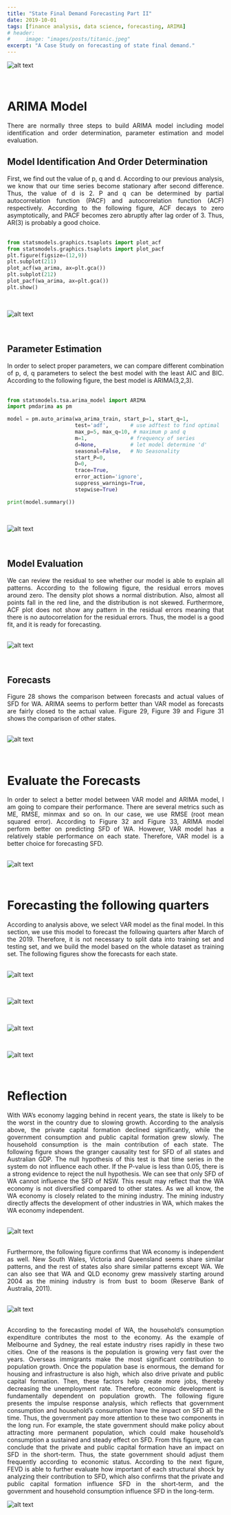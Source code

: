 ```yaml
---
title: "State Final Demand Forecasting Part II"
date: 2019-10-01
tags: [finance analysis, data science, forecasting, ARIMA]
# header:
#     image: "images/posts/titanic.jpeg"
excerpt: "A Case Study on forecasting of state final demand."
---
```


![alt text](https://learn2gether.github.io/images/posts/sfd/sfd.jpg "SFD")

<br />

# ARIMA Model

<div style="text-align: justify"> There are normally three steps to build ARIMA model including model identification and order determination, parameter estimation and model evaluation. </div>

## Model Identification And Order Determination

<div style="text-align: justify"> First, we find out the value of p, q and d. According to our previous analysis, we know that our time series become stationary after second difference. Thus, the value of d is 2. P and q can be determined by partial autocorrelation function (PACF) and autocorrelation function (ACF) respectively. According to the following figure, ACF decays to zero asymptotically, and PACF becomes zero abruptly after lag order of 3. Thus, AR(3) is probably a good choice. </div>

<br />

```python
from statsmodels.graphics.tsaplots import plot_acf
from statsmodels.graphics.tsaplots import plot_pacf
plt.figure(figsize=(12,9))
plt.subplot(211)
plot_acf(wa_arima, ax=plt.gca())
plt.subplot(212)
plot_pacf(wa_arima, ax=plt.gca())
plt.show()
```

<br />

![alt text](https://learn2gether.github.io/images/posts/sfd/acf_pacf.png "ACF and PACF")

<br />

## Parameter Estimation

<div style="text-align: justify"> In order to select proper parameters, we can compare different combination of p, d, q parameters to select the best model with the least AIC and BIC. According to the following figure, the best model is ARIMA(3,2,3). </div>

<br />

```python
from statsmodels.tsa.arima_model import ARIMA
import pmdarima as pm

model = pm.auto_arima(wa_arima_train, start_p=1, start_q=1,
                      test='adf',       # use adftest to find optimal 'd'
                      max_p=5, max_q=10, # maximum p and q
                      m=1,              # frequency of series
                      d=None,           # let model determine 'd'
                      seasonal=False,   # No Seasonality
                      start_P=0, 
                      D=0, 
                      trace=True,
                      error_action='ignore',  
                      suppress_warnings=True, 
                      stepwise=True)

print(model.summary())
```

<br />

![alt text](https://learn2gether.github.io/images/posts/sfd/arima_output.png "ARIMA Output")

<br />

## Model Evaluation

<div style="text-align: justify"> We can review the residual to see whether our model is able to explain all patterns. According to the following figure, the residual errors moves around zero. The density plot shows a normal distribution. Also, almost all points fall in the red line, and the distribution is not skewed. Furthermore, ACF plot does not show any pattern in the residual errors meaning that there is no autocorrelation for the residual errors. Thus, the model is a good fit, and it is ready for forecasting. </div>

<br />

![alt text](https://learn2gether.github.io/images/posts/sfd/model_evaluation.png "Model Evaluation")

<br />

## Forecasts

<div style="text-align: justify"> Figure 28 shows the comparison between forecasts and actual values of SFD for WA. ARIMA seems to perform better than VAR model as forecasts are fairly closed to the actual value. Figure 29, Figure 39 and Figure 31 shows the comparison of other states. </div>

<br />

![alt text](https://learn2gether.github.io/images/posts/sfd/forecast_states.png "Forecast States")

<br />

# Evaluate the Forecasts

<div style="text-align: justify"> In order to select a better model between VAR model and ARIMA model, I am going to compare their performance. There are several metrics such as ME, RMSE, minmax and so on. In our case, we use RMSE (root mean squared error). According to Figure 32 and Figure 33, ARIMA model perform better on predicting SFD of WA. However, VAR model has a relatively stable performance on each state. Therefore, VAR model is a better choice for forecasting SFD. </div>

<br />

![alt text](https://learn2gether.github.io/images/posts/sfd/evaluation_forecast.png "Evaluation Forecast")

<br />

# Forecasting the following quarters

<div style="text-align: justify"> According to analysis above, we select VAR model as the final model. In this section, we use this model to forecast the following quarters after March of the 2019. Therefore, it is not necessary to split data into training set and testing set, and we build the model based on the whole dataset as training set. The following figures show the forecasts for each state. </div>

<br />

![alt text](https://learn2gether.github.io/images/posts/sfd/forecast_WA.png "Forecast WA")

<br />

![alt text](https://learn2gether.github.io/images/posts/sfd/forecast_qld.png "Forecast QLD")

<br />

![alt text](https://learn2gether.github.io/images/posts/sfd/forecast_nsw.png "Forecast NSW")

<br />

![alt text](https://learn2gether.github.io/images/posts/sfd/forecast_vic.png "Forecast VIC")

<br />

# Reflection

<div style="text-align: justify"> With WA’s economy lagging behind in recent years, the state is likely to be the worst in the country due to slowing growth. According to the analysis above, the private capital formation declined significantly, while the government consumption and public capital formation grew slowly. The household consumption is the main contribution of each state. The following figure shows the granger causality test for SFD of all states and Australian GDP. The null hypothesis of this test is that time series in the system do not influence each other. If the P-value is less than 0.05, there is a strong evidence to reject the null hypothesis. We can see that only SFD of WA cannot influence the SFD of NSW. This result may reflect that the WA economy is not diversified compared to other states. As we all know, the WA economy is closely related to the mining industry. The mining industry directly affects the development of other industries in WA, which makes the WA economy independent. </div>

<br />

![alt text](https://learn2gether.github.io/images/posts/sfd/granger_causality_test.png "Granger Causality Test")

<br />

<div style="text-align: justify"> Furthermore, the following figure confirms that WA economy is independent as well. New South Wales, Victoria and Queensland seems share similar patterns, and the rest of states also share similar patterns except WA. We can also see that WA and QLD economy grew massively starting around 2004 as the mining industry is from bust to boom (Reserve Bank of Australia, 2011). </div>

<br />

![alt text](https://learn2gether.github.io/images/posts/sfd/sdf_all_states.png "SFD All States")

<br />

<div style="text-align: justify"> According to the forecasting model of WA, the household’s consumption expenditure contributes the most to the economy. As the example of Melbourne and Sydney, the real estate industry rises rapidly in these two cities. One of the reasons is the population is growing very fast over the years. Overseas immigrants make the most significant contribution to population growth. Once the population base is enormous, the demand for housing and infrastructure is also high, which also drive private and public capital formation. Then, these factors help create more jobs, thereby decreasing the unemployment rate. Therefore, economic development is fundamentally dependent on population growth. The following figure presents the impulse response analysis, which reflects that government consumption and household’s consumption have the impact on SFD all the time. Thus, the government pay more attention to these two components in the long run. For example, the state government should make policy about attracting more permanent population, which could make household’s consumption a sustained and steady effect on SFD. From this figure, we can conclude that the private and public capital formation have an impact on SFD in the short-term. Thus, the state government should adjust them frequently according to economic status. According to the next figure, FEVD is able to further evaluate how important of each structural shock by analyzing their contribution to SFD, which also confirms that the private and public capital formation influence SFD in the short-term, and the government and household consumption influence SFD in the long-term.

<br />

![alt text](https://learn2gether.github.io/images/posts/sfd/evaluation.png "Evaluation")

<br />